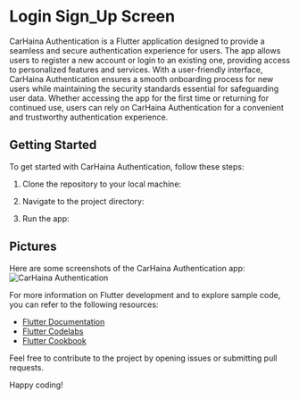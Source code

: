 # Login Sign_Up Screen

CarHaina Authentication is a Flutter application designed to provide a seamless and secure authentication experience for users. The app allows users to register a new account or login to an existing one, providing access to personalized features and services. With a user-friendly interface, CarHaina Authentication ensures a smooth onboarding process for new users while maintaining the security standards essential for safeguarding user data. Whether accessing the app for the first time or returning for continued use, users can rely on CarHaina Authentication for a convenient and trustworthy authentication experience.

## Getting Started

To get started with CarHaina Authentication, follow these steps:

1. Clone the repository to your local machine:

2. Navigate to the project directory:

3. Run the app:

## Pictures

Here are some screenshots of the CarHaina Authentication app:
![CarHaina Authentication](https://example.com/path/to/your/image.png)

For more information on Flutter development and to explore sample code, you can refer to the following resources:

- [Flutter Documentation](https://docs.flutter.dev/)
- [Flutter Codelabs](https://docs.flutter.dev/get-started/codelab)
- [Flutter Cookbook](https://docs.flutter.dev/cookbook)

Feel free to contribute to the project by opening issues or submitting pull requests.

Happy coding!
